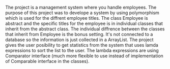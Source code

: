 The project is a management system where you handle employees. 
The purpose of this project was to develope a system by using polymorphism which is used for the diffrent employee titles. 
The class Employee is abstract and the specific titles for the employee is in individual classes that inherit from the abstract class.
The individual diffrence between the classes that inherit from Employee is the bonus setting. 
It's not connected to a database so the information is just collected in a ArrayList.
The project gives the user posibility to get statistics from the system that uses lamda expressions to sort the list to the user. The lambda expressions are using Comparator interface (much more flexible to use instead of implementation of Comparable interface in the classes). 
